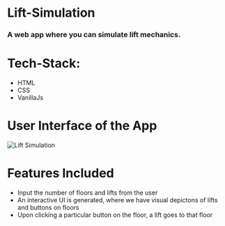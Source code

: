 # Lift-Simulation

### A web app where you can simulate lift mechanics.

# Tech-Stack:

- HTML
- CSS
- VanillaJs

# User Interface of the App
![Lift Simulation](https://user-images.githubusercontent.com/91773342/188573861-e6a14585-e715-46a7-99a2-367a87bafaa8.PNG)

# Features Included

- Input the number of floors and lifts from the user
- An interactive UI is generated, where we have visual depictons of lifts and buttons on floors
- Upon clicking a particular button on the floor, a lift goes to that floor
